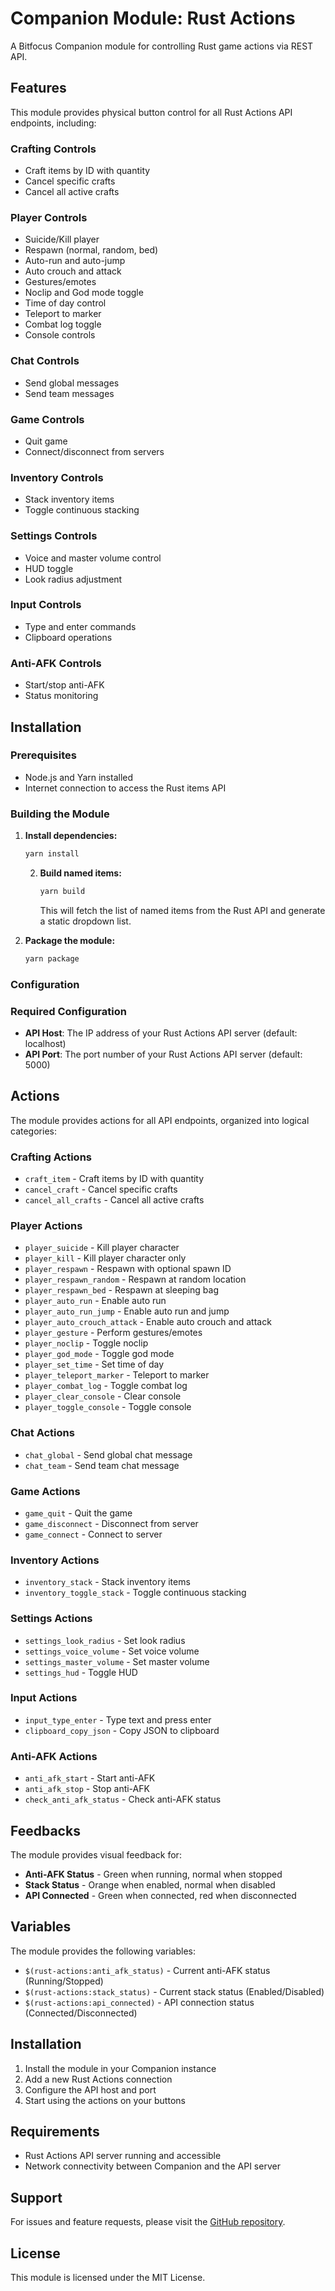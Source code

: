# Companion Module: Rust Actions

A Bitfocus Companion module for controlling Rust game actions via REST API.

## Features

This module provides physical button control for all Rust Actions API endpoints, including:

### Crafting Controls
- Craft items by ID with quantity
- Cancel specific crafts
- Cancel all active crafts

### Player Controls
- Suicide/Kill player
- Respawn (normal, random, bed)
- Auto-run and auto-jump
- Auto crouch and attack
- Gestures/emotes
- Noclip and God mode toggle
- Time of day control
- Teleport to marker
- Combat log toggle
- Console controls

### Chat Controls
- Send global messages
- Send team messages

### Game Controls
- Quit game
- Connect/disconnect from servers

### Inventory Controls
- Stack inventory items
- Toggle continuous stacking

### Settings Controls
- Voice and master volume control
- HUD toggle
- Look radius adjustment

### Input Controls
- Type and enter commands
- Clipboard operations

### Anti-AFK Controls
- Start/stop anti-AFK
- Status monitoring

## Installation

### Prerequisites
- Node.js and Yarn installed
- Internet connection to access the Rust items API

### Building the Module

1. **Install dependencies:**
   ```bash
   yarn install
   ```

	2. **Build named items:**
	   ```bash
	   yarn build
	   ```
	   
	   This will fetch the list of named items from the Rust API and generate a static dropdown list.

3. **Package the module:**
   ```bash
   yarn package
   ```

### Configuration

### Required Configuration
- **API Host**: The IP address of your Rust Actions API server (default: localhost)
- **API Port**: The port number of your Rust Actions API server (default: 5000)

## Actions

The module provides actions for all API endpoints, organized into logical categories:

### Crafting Actions
- `craft_item` - Craft items by ID with quantity
- `cancel_craft` - Cancel specific crafts
- `cancel_all_crafts` - Cancel all active crafts

### Player Actions
- `player_suicide` - Kill player character
- `player_kill` - Kill player character only
- `player_respawn` - Respawn with optional spawn ID
- `player_respawn_random` - Respawn at random location
- `player_respawn_bed` - Respawn at sleeping bag
- `player_auto_run` - Enable auto run
- `player_auto_run_jump` - Enable auto run and jump
- `player_auto_crouch_attack` - Enable auto crouch and attack
- `player_gesture` - Perform gestures/emotes
- `player_noclip` - Toggle noclip
- `player_god_mode` - Toggle god mode
- `player_set_time` - Set time of day
- `player_teleport_marker` - Teleport to marker
- `player_combat_log` - Toggle combat log
- `player_clear_console` - Clear console
- `player_toggle_console` - Toggle console

### Chat Actions
- `chat_global` - Send global chat message
- `chat_team` - Send team chat message

### Game Actions
- `game_quit` - Quit the game
- `game_disconnect` - Disconnect from server
- `game_connect` - Connect to server

### Inventory Actions
- `inventory_stack` - Stack inventory items
- `inventory_toggle_stack` - Toggle continuous stacking

### Settings Actions
- `settings_look_radius` - Set look radius
- `settings_voice_volume` - Set voice volume
- `settings_master_volume` - Set master volume
- `settings_hud` - Toggle HUD

### Input Actions
- `input_type_enter` - Type text and press enter
- `clipboard_copy_json` - Copy JSON to clipboard

### Anti-AFK Actions
- `anti_afk_start` - Start anti-AFK
- `anti_afk_stop` - Stop anti-AFK
- `check_anti_afk_status` - Check anti-AFK status

## Feedbacks

The module provides visual feedback for:

- **Anti-AFK Status** - Green when running, normal when stopped
- **Stack Status** - Orange when enabled, normal when disabled
- **API Connected** - Green when connected, red when disconnected

## Variables

The module provides the following variables:

- `$(rust-actions:anti_afk_status)` - Current anti-AFK status (Running/Stopped)
- `$(rust-actions:stack_status)` - Current stack status (Enabled/Disabled)
- `$(rust-actions:api_connected)` - API connection status (Connected/Disconnected)

## Installation

1. Install the module in your Companion instance
2. Add a new Rust Actions connection
3. Configure the API host and port
4. Start using the actions on your buttons

## Requirements

- Rust Actions API server running and accessible
- Network connectivity between Companion and the API server

## Support

For issues and feature requests, please visit the [GitHub repository](https://github.com/nerif-tafu/companion-module-rust-actions).

## License

This module is licensed under the MIT License.
